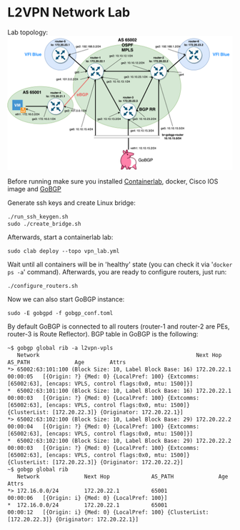 # L2VPN Network Lab

Lab topology:
![L2VPN lab topology logo](l2vpn-lab.png "L2VPN lab topology")

Before running make sure you installed [Containerlab](https://containerlab.dev), docker, Cisco IOS image and [GoBGP](https://github.com/osrg/gobgp)

Generate ssh keys and create Linux bridge:
```
./run_ssh_keygen.sh
sudo ./create_bridge.sh
```

Afterwards, start a containerlab lab:
```
sudo clab deploy --topo vpn_lab.yml
```

Wait until all containers will be in 'healthy' state (you can check it via '`docker ps -a`' command). Afterwards, you are ready to configure routers, just run:
```
./configure_routers.sh
```

Now we can also start GoBGP instance:
```
sudo -E gobgpd -f gobgp_conf.toml 
```

By default GoBGP is connected to all routers (router-1 and router-2 are PEs, router-3 is Route Reflector). BGP table in GoBGP is the following:
```
~$ gobgp global rib -a l2vpn-vpls
   Network                                                 Next Hop             AS_PATH              Age        Attrs
*> 65002:63:101:100 (Block Size: 10, Label Block Base: 16) 172.20.22.1                               00:00:05   [{Origin: ?} {Med: 0} {LocalPref: 100} {Extcomms: [65002:63], [encaps: VPLS, control flags:0x0, mtu: 1500]}]
*  65002:63:101:100 (Block Size: 10, Label Block Base: 16) 172.20.22.1                               00:00:03   [{Origin: ?} {Med: 0} {LocalPref: 100} {Extcomms: [65002:63], [encaps: VPLS, control flags:0x0, mtu: 1500]} {ClusterList: [172.20.22.3]} {Originator: 172.20.22.1}]
*> 65002:63:102:100 (Block Size: 10, Label Block Base: 29) 172.20.22.2                               00:00:04   [{Origin: ?} {Med: 0} {LocalPref: 100} {Extcomms: [65002:63], [encaps: VPLS, control flags:0x0, mtu: 1500]}]
*  65002:63:102:100 (Block Size: 10, Label Block Base: 29) 172.20.22.2                               00:00:03   [{Origin: ?} {Med: 0} {LocalPref: 100} {Extcomms: [65002:63], [encaps: VPLS, control flags:0x0, mtu: 1500]} {ClusterList: [172.20.22.3]} {Originator: 172.20.22.2}]
~$ gobgp global rib
   Network              Next Hop             AS_PATH              Age        Attrs
*> 172.16.0.0/24        172.20.22.1          65001                00:00:06   [{Origin: i} {Med: 0} {LocalPref: 100}]
*  172.16.0.0/24        172.20.22.1          65001                00:00:12   [{Origin: i} {Med: 0} {LocalPref: 100} {ClusterList: [172.20.22.3]} {Originator: 172.20.22.1}]

```
